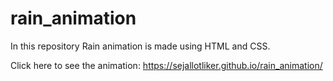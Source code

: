 # rain_animation
In this repository Rain animation is made using HTML and CSS. 

Click here to see the animation: 
https://sejallotliker.github.io/rain_animation/
